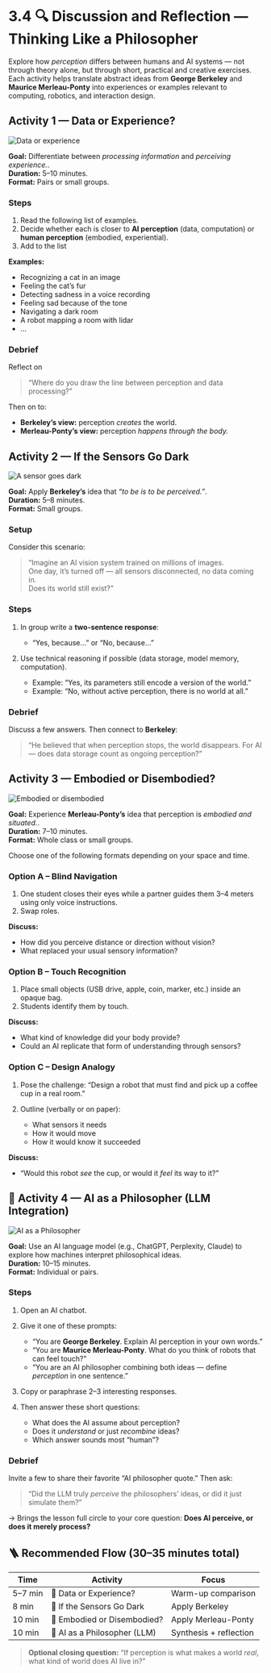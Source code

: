 # 3.4 🔍 Discussion and Reflection — Thinking Like a Philosopher

Explore how _perception_ differs between humans and AI systems — not through theory alone, but through short, practical and creative exercises.
Each activity helps translate abstract ideas from **George Berkeley** and **Maurice Merleau-Ponty** into experiences or examples relevant to computing, robotics, and interaction design.

## Activity 1 — Data or Experience?

![Data or experience](../assets/data_or_experience.png)

**Goal:** Differentiate between _processing information_ and _perceiving experience._.   
**Duration:** 5–10 minutes.  
**Format:** Pairs or small groups.   

### Steps

1. Read the following list of examples.
2. Decide whether each is closer to **AI perception** (data, computation) or **human perception** (embodied, experiential).
3. Add to the list

**Examples:**

- Recognizing a cat in an image
- Feeling the cat’s fur
- Detecting sadness in a voice recording
- Feeling sad because of the tone
- Navigating a dark room
- A robot mapping a room with lidar
- ...

### Debrief

Reflect on

> “Where do you draw the line between perception and data processing?”

Then on to:

- **Berkeley’s view:** perception _creates_ the world.
- **Merleau-Ponty’s view:** perception _happens through the body._


## Activity 2 — If the Sensors Go Dark

![A sensor goes dark](../assets/a_sensor_goes_dark.png)

**Goal:** Apply **Berkeley’s** idea that _“to be is to be perceived.”_.  
**Duration:** 5–8 minutes.  
**Format:** Small groups.  

### Setup

Consider this scenario:

> “Imagine an AI vision system trained on millions of images.   
> One day, it’s turned off — all sensors disconnected, no data coming in.   
> Does its world still exist?”   

### Steps

1. In group write a **two-sentence response**:

   - “Yes, because…” or “No, because…”

2. Use technical reasoning if possible (data storage, model memory, computation).

   - Example: “Yes, its parameters still encode a version of the world.”
   - Example: “No, without active perception, there is no world at all.”

### Debrief

Discuss a few answers. Then connect to **Berkeley**:

> “He believed that when perception stops, the world disappears.
> For AI — does data storage count as ongoing perception?”

## Activity 3 — Embodied or Disembodied?

![Embodied or disembodied](../assets/embodied_or_disembodied.png)

**Goal:** Experience **Merleau-Ponty’s** idea that perception is _embodied and situated._.   
**Duration:** 7–10 minutes.  
**Format:** Whole class or small groups.  

Choose one of the following formats depending on your space and time.

### Option A – Blind Navigation

1. One student closes their eyes while a partner guides them 3–4 meters using only voice instructions.
2. Swap roles.

**Discuss:**

- How did you perceive distance or direction without vision?
- What replaced your usual sensory information?

### Option B – Touch Recognition

1. Place small objects (USB drive, apple, coin, marker, etc.) inside an opaque bag.
2. Students identify them by touch.

**Discuss:**

- What kind of knowledge did your body provide?
- Could an AI replicate that form of understanding through sensors?

### Option C – Design Analogy

1. Pose the challenge: “Design a robot that must find and pick up a coffee cup in a real room.”

2. Outline (verbally or on paper):

   - What sensors it needs
   - How it would move
   - How it would know it succeeded

**Discuss:**

- “Would this robot _see_ the cup, or would it _feel_ its way to it?”

## 💬 Activity 4 — AI as a Philosopher (LLM Integration)

![AI as a Philosopher](../assets/ai_%20as_%20a_philosopher.png)

**Goal:** Use an AI language model (e.g., ChatGPT, Perplexity, Claude) to explore how machines interpret philosophical ideas.   
**Duration:** 10–15 minutes.  
**Format:** Individual or pairs.  

### Steps

1. Open an AI chatbot.

2. Give it one of these prompts:

   - “You are **George Berkeley**. Explain AI perception in your own words.”
   - “You are **Maurice Merleau-Ponty**. What do you think of robots that can feel touch?”
   - “You are an AI philosopher combining both ideas — define _perception_ in one sentence.”

3. Copy or paraphrase 2–3 interesting responses.

4. Then answer these short questions:

   - What does the AI assume about perception?
   - Does it _understand_ or just _recombine_ ideas?
   - Which answer sounds most “human”?

### Debrief

Invite a few to share their favorite “AI philosopher quote.”
Then ask:

> “Did the LLM truly _perceive_ the philosophers’ ideas, or did it just simulate them?”

→ Brings the lesson full circle to your core question:
**Does AI perceive, or does it merely process?**

## 🪜 Recommended Flow (30–35 minutes total)

| Time    | Activity                     | Focus                  |
| ------- | ---------------------------- | ---------------------- |
| 5–7 min | 🧠 Data or Experience?       | Warm-up comparison     |
| 8 min   | 🤖 If the Sensors Go Dark    | Apply Berkeley         |
| 10 min  | 🧍 Embodied or Disembodied?  | Apply Merleau-Ponty    |
| 10 min  | 💬 AI as a Philosopher (LLM) | Synthesis + reflection |

> **Optional closing question:**
> “If perception is what makes a world _real_, what kind of world does AI live in?”